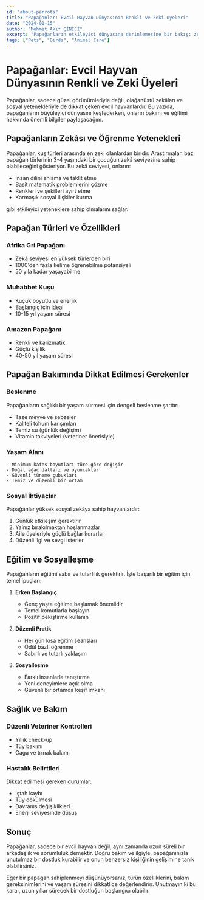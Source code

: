 ```yaml
---
id: "about-parrots"
title: "Papağanlar: Evcil Hayvan Dünyasının Renkli ve Zeki Üyeleri"
date: "2024-01-15"
author: "Mehmet Akif ÇİNİCİ"
excerpt: "Papağanların etkileyici dünyasına derinlemesine bir bakış: zekâları, davranışları ve bakım gereksinimleri hakkında kapsamlı bir rehber."
tags: ["Pets", "Birds", "Animal Care"]
---
```


# Papağanlar: Evcil Hayvan Dünyasının Renkli ve Zeki Üyeleri

Papağanlar, sadece güzel görünümleriyle değil, olağanüstü zekâları ve sosyal yetenekleriyle de dikkat çeken evcil hayvanlardır. Bu yazıda, papağanların büyüleyici dünyasını keşfederken, onların bakımı ve eğitimi hakkında önemli bilgiler paylaşacağım.

## Papağanların Zekâsı ve Öğrenme Yetenekleri

Papağanlar, kuş türleri arasında en zeki olanlardan biridir. Araştırmalar, bazı papağan türlerinin 3-4 yaşındaki bir çocuğun zekâ seviyesine sahip olabileceğini gösteriyor. Bu zekâ seviyesi, onların:

- İnsan dilini anlama ve taklit etme
- Basit matematik problemlerini çözme
- Renkleri ve şekilleri ayırt etme
- Karmaşık sosyal ilişkiler kurma

gibi etkileyici yeteneklere sahip olmalarını sağlar.

## Papağan Türleri ve Özellikleri

### Afrika Gri Papağanı
- Zekâ seviyesi en yüksek türlerden biri
- 1000'den fazla kelime öğrenebilme potansiyeli
- 50 yıla kadar yaşayabilme

### Muhabbet Kuşu
- Küçük boyutlu ve enerjik
- Başlangıç için ideal
- 10-15 yıl yaşam süresi

### Amazon Papağanı
- Renkli ve karizmatik
- Güçlü kişilik
- 40-50 yıl yaşam süresi

## Papağan Bakımında Dikkat Edilmesi Gerekenler

### Beslenme
Papağanların sağlıklı bir yaşam sürmesi için dengeli beslenme şarttır:

- Taze meyve ve sebzeler
- Kaliteli tohum karışımları
- Temiz su (günlük değişim)
- Vitamin takviyeleri (veteriner önerisiyle)

### Yaşam Alanı
```
- Minimum kafes boyutları türe göre değişir
- Doğal ağaç dalları ve oyuncaklar
- Güvenli tüneme çubukları
- Temiz ve düzenli bir ortam
```

### Sosyal İhtiyaçlar
Papağanlar yüksek sosyal zekâya sahip hayvanlardır:

1. Günlük etkileşim gerektirir
2. Yalnız bırakılmaktan hoşlanmazlar
3. Aile üyeleriyle güçlü bağlar kurarlar
4. Düzenli ilgi ve sevgi isterler

## Eğitim ve Sosyalleşme

Papağanların eğitimi sabır ve tutarlılık gerektirir. İşte başarılı bir eğitim için temel ipuçları:

1. **Erken Başlangıç**
   - Genç yaşta eğitime başlamak önemlidir
   - Temel komutlarla başlayın
   - Pozitif pekiştirme kullanın

2. **Düzenli Pratik**
   - Her gün kısa eğitim seansları
   - Ödül bazlı öğrenme
   - Sabırlı ve tutarlı yaklaşım

3. **Sosyalleşme**
   - Farklı insanlarla tanıştırma
   - Yeni deneyimlere açık olma
   - Güvenli bir ortamda keşif imkanı

## Sağlık ve Bakım

### Düzenli Veteriner Kontrolleri
- Yıllık check-up
- Tüy bakımı
- Gaga ve tırnak bakımı

### Hastalık Belirtileri
Dikkat edilmesi gereken durumlar:
- İştah kaybı
- Tüy dökülmesi
- Davranış değişiklikleri
- Enerji seviyesinde düşüş

## Sonuç

Papağanlar, sadece bir evcil hayvan değil, aynı zamanda uzun süreli bir arkadaşlık ve sorumluluk demektir. Doğru bakım ve ilgiyle, papağanınızla unutulmaz bir dostluk kurabilir ve onun benzersiz kişiliğinin gelişimine tanık olabilirsiniz.

Eğer bir papağan sahiplenmeyi düşünüyorsanız, türün özelliklerini, bakım gereksinimlerini ve yaşam süresini dikkatlice değerlendirin. Unutmayın ki bu karar, uzun yıllar sürecek bir dostluğun başlangıcı olabilir. 
